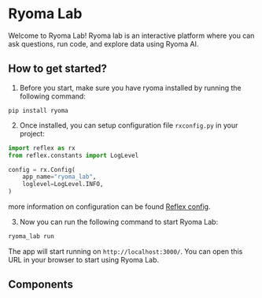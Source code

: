 # Ryoma Lab

Welcome to Ryoma Lab! Ryoma lab is an interactive platform where you can ask questions, run code, and explore data using Ryoma AI.

## How to get started?
1. Before you start, make sure you have ryoma installed by running the following command:
```text
pip install ryoma
```
2. Once installed, you can setup configuration file `rxconfig.py` in your project:
```python
import reflex as rx
from reflex.constants import LogLevel

config = rx.Config(
    app_name="ryoma_lab",
    loglevel=LogLevel.INFO,
)
```
more information on configuration can be found [Reflex config](https://reflex.dev/docs/getting-started/configuration/).

3. Now you can run the following command to start Ryoma Lab:
```bash
ryoma_lab run
```

The app will start running on `http://localhost:3000/`. You can open this URL in your browser to start using Ryoma Lab.

## Components
